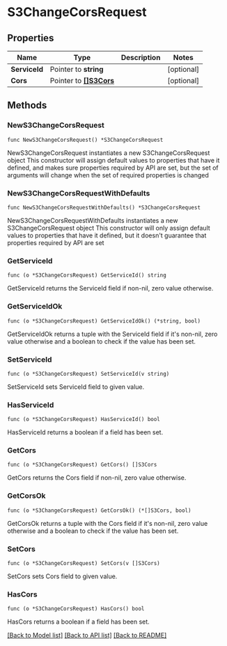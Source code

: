 # S3ChangeCorsRequest

## Properties

Name | Type | Description | Notes
------------ | ------------- | ------------- | -------------
**ServiceId** | Pointer to **string** |  | [optional] 
**Cors** | Pointer to [**[]S3Cors**](S3Cors.md) |  | [optional] 

## Methods

### NewS3ChangeCorsRequest

`func NewS3ChangeCorsRequest() *S3ChangeCorsRequest`

NewS3ChangeCorsRequest instantiates a new S3ChangeCorsRequest object
This constructor will assign default values to properties that have it defined,
and makes sure properties required by API are set, but the set of arguments
will change when the set of required properties is changed

### NewS3ChangeCorsRequestWithDefaults

`func NewS3ChangeCorsRequestWithDefaults() *S3ChangeCorsRequest`

NewS3ChangeCorsRequestWithDefaults instantiates a new S3ChangeCorsRequest object
This constructor will only assign default values to properties that have it defined,
but it doesn't guarantee that properties required by API are set

### GetServiceId

`func (o *S3ChangeCorsRequest) GetServiceId() string`

GetServiceId returns the ServiceId field if non-nil, zero value otherwise.

### GetServiceIdOk

`func (o *S3ChangeCorsRequest) GetServiceIdOk() (*string, bool)`

GetServiceIdOk returns a tuple with the ServiceId field if it's non-nil, zero value otherwise
and a boolean to check if the value has been set.

### SetServiceId

`func (o *S3ChangeCorsRequest) SetServiceId(v string)`

SetServiceId sets ServiceId field to given value.

### HasServiceId

`func (o *S3ChangeCorsRequest) HasServiceId() bool`

HasServiceId returns a boolean if a field has been set.

### GetCors

`func (o *S3ChangeCorsRequest) GetCors() []S3Cors`

GetCors returns the Cors field if non-nil, zero value otherwise.

### GetCorsOk

`func (o *S3ChangeCorsRequest) GetCorsOk() (*[]S3Cors, bool)`

GetCorsOk returns a tuple with the Cors field if it's non-nil, zero value otherwise
and a boolean to check if the value has been set.

### SetCors

`func (o *S3ChangeCorsRequest) SetCors(v []S3Cors)`

SetCors sets Cors field to given value.

### HasCors

`func (o *S3ChangeCorsRequest) HasCors() bool`

HasCors returns a boolean if a field has been set.


[[Back to Model list]](../README.md#documentation-for-models) [[Back to API list]](../README.md#documentation-for-api-endpoints) [[Back to README]](../README.md)


